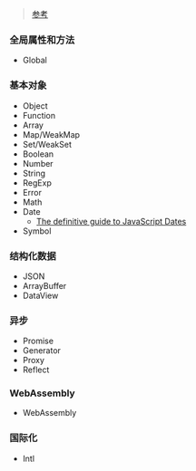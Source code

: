 > [参考](https://developer.mozilla.org/zh-CN/docs/Web/JavaScript/Reference/Global_Objects)

### 全局属性和方法
- Global

### 基本对象
- Object
- Function
- Array
- Map/WeakMap
- Set/WeakSet
- Boolean
- Number
- String
- RegExp
- Error
- Math
- Date
  + [The definitive guide to JavaScript Dates](https://flaviocopes.com/javascript-dates/)
- Symbol

### 结构化数据
- JSON
- ArrayBuffer
- DataView

### 异步
- Promise
- Generator
- Proxy
- Reflect

### WebAssembly
- WebAssembly

### 国际化
- Intl